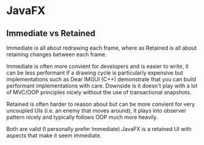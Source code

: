 # JavaFX

## Immediate vs Retained

Immediate is all about redrawing each frame, where as Retained is all about retaining changes between each frame.

Immediate is often more convient for developers and is easier to write, it can be less performant if a drawing cycle is particularly expensive but implementations such as Dear IMGUI (C++) demonstrate that you can build performant implementations with care.  Downside is it doesn't play with a lot of MVC/OOP principles nicely without the use of transactional snapshots.

Retained is often harder to reason about but can be more convient for very uncoupled UIs (i.e. an enemy that moves around), it plays into observer pattern nicely and typically follows OOP much more heavily.

Both are valid (I personally prefer Immediate) JavaFX is a retained UI with aspects that make it seem immediate.
